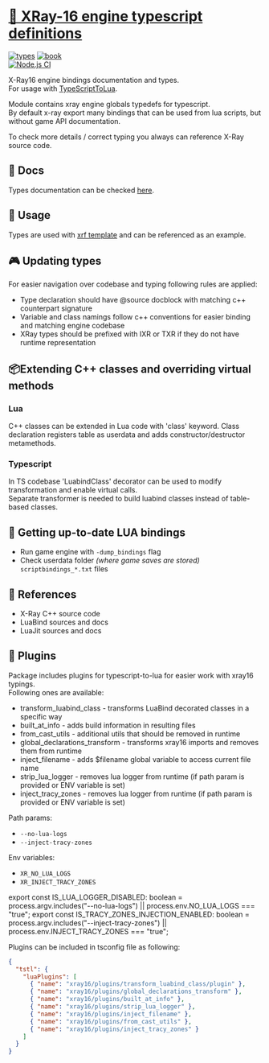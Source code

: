 # [📡 XRay-16 engine typescript definitions](https://github.com/xray-forge/xray-16-types)

[![types](https://img.shields.io/badge/docs-types-blue.svg?style=flat)](https://xray-forge.github.io/xray-16-types/index.html)
[![book](https://img.shields.io/badge/docs-book-blue.svg?style=flat)](https://xray-forge.github.io/stalker-xrf-book)
<br/>
[![Node.js CI](https://github.com/xray-forge/xray-16-types/actions/workflows/build_and_test.yml/badge.svg)](https://github.com/xray-forge/xray-16-types/actions/workflows/build_and_test.yml)

X-Ray16 engine bindings documentation and types. <br/>
For usage with [TypeScriptToLua](https://typescripttolua.github.io/docs/getting-started).

<p>
Module contains xray engine globals typedefs for typescript. <br/>
By default x-ray export many bindings that can be used from lua scripts, but without game API documentation.

To check more details / correct typing you always can reference X-Ray source code.

</p>

## 🗻 Docs

Types documentation can be checked [here](https://xray-forge.github.io/xray-16-types/modules.html).

## 🧱 Usage

Types are used with [xrf template](https://github.com/xray-forge/stalker-xrf-engine) and can be referenced as an example.

## 🎮 Updating types

For easier navigation over codebase and typing following rules are applied:

- Type declaration should have \@source docblock with matching c++ counterpart signature
- Variable and class namings follow c++ conventions for easier binding and matching engine codebase
- XRay types should be prefixed with IXR or TXR if they do not have runtime representation

## 📦Extending C++ classes and overriding virtual methods

### Lua

<p>
C++ classes can be extended in Lua code with 'class' keyword. 
Class declaration registers table as userdata and adds constructor/destructor metamethods. <br/>
</p>

### Typescript

<p>
In TS codebase 'LuabindClass' decorator can be used to modify transformation and enable virtual calls. <br/>
Separate transformer is needed to build luabind classes instead of table-based classes.
</p>

## 🧱 Getting up-to-date LUA bindings

- Run game engine with `-dump_bindings` flag
- Check userdata folder _(where game saves are stored)_ `scriptbindings_*.txt` files

## 🧲 References

- X-Ray C++ source code
- LuaBind sources and docs
- LuaJit sources and docs

## 🧱 Plugins

Package includes plugins for typescript-to-lua for easier work with xray16 typings. <br/>
Following ones are available:

- transform_luabind_class - transforms LuaBind decorated classes in a specific way
- built_at_info - adds build information in resulting files
- from_cast_utils - additional utils that should be removed in runtime
- global_declarations_transform - transforms xray16 imports and removes them from runtime
- inject_filename - adds $filename global variable to access current file name
- strip_lua_logger - removes lua logger from runtime (if path param is provided or ENV variable is set)
- inject_tracy_zones - removes lua logger from runtime (if path param is provided or ENV variable is set)

Path params:

- `--no-lua-logs`
- `--inject-tracy-zones`

Env variables:

- `XR_NO_LUA_LOGS `
- `XR_INJECT_TRACY_ZONES `

export const IS_LUA_LOGGER_DISABLED: boolean = process.argv.includes("--no-lua-logs")
|| process.env.NO_LUA_LOGS === "true";
export const IS_TRACY_ZONES_INJECTION_ENABLED: boolean = process.argv.includes("--inject-tracy-zones")
|| process.env.INJECT_TRACY_ZONES === "true";

Plugins can be included in tsconfig file as following:

```json
{
  "tstl": {
    "luaPlugins": [
      { "name": "xray16/plugins/transform_luabind_class/plugin" },
      { "name": "xray16/plugins/global_declarations_transform" },
      { "name": "xray16/plugins/built_at_info" },
      { "name": "xray16/plugins/strip_lua_logger" },
      { "name": "xray16/plugins/inject_filename" },
      { "name": "xray16/plugins/from_cast_utils" },
      { "name": "xray16/plugins/inject_tracy_zones" }
    ]
  }
}
```
